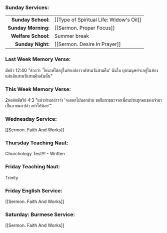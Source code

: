 ### Sunday Services:
| | |
| --:|:-- |
| **Sunday School:**  | [[Type of Spiritual Life: Widow's Oil]]
| **Sunday Morning:** | [[Sermon. Proper Focus]]
| **Welfare School:** | Summer break
| **Sunday Night:**   | [[Sermon. Desire In Prayer]]
### Last Week Memory Verse:
มัทธิว 12:40 "ด้วยว่า `โยนาห์ได้อยู่ในท้องปลาวาฬสามวันสามคืน' ฉันใด บุตรมนุษย์จะอยู่ในท้องแผ่นดินสามวันสามคืนฉันนั้น"
### This Week Memory Verse:
2พงศ์กษัตริย์ 4:3 "แล้วท่านกล่าวว่า 'จงออกไปนอกบ้าน ขอยืมภาชนะจากเพื่อนบ้านทุกคนของเจ้ามาเป็นภาชนะเปล่า อย่าให้น้อย'"
### Wednesday Service:
[[Sermon. Faith And Works]]
### Thursday Teaching Naut:
Churchology Test!!! - Written
### Friday Teaching Naut:
Trinity
### Friday English Service:
[[Sermon. Faith And Works]]
### Saturday: Burmese Service:
[[Sermon. Faith And Works]]